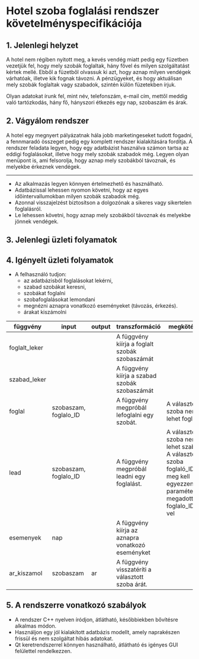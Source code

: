 
# Hotel szoba foglalási rendszer követelményspecifikációja

## 1. Jelenlegi helyzet
A hotel nem régiben nyitott meg, a kevés vendég miatt pedig egy füzetben vezetjük fel, hogy mely szobák foglaltak, hány fővel és milyen szolgáltatást kértek mellé. Ebből a füzetből olvassuk ki azt, hogy aznap milyen vendégek várhatóak, illetve kik fognak távozni. A pénzügyeket, és hogy aktuálisan mely szobák foglaltak vagy szabadok, szintén külön füzetekben írjuk. 

Olyan adatokat írunk fel, mint név, telefonszám, e-mail cím, mettől meddig való tartózkodás, hány fő, hányszori étkezés egy nap, szobaszám és árak. 


## 2. Vágyálom rendszer
A hotel egy megnyert pályázatnak hála jobb marketingeseket tudott fogadni, a fennmaradó összeget pedig egy komplett rendszer kialakítására fordítja. A rendszer feladata legyen, hogy egy adatbázist használva számon tartsa az eddigi foglalásokat, illetve hogy mely szobák szabadok még. Legyen olyan menüpont is, ami felsorolja, hogy aznap mely szobákból távoznak, és melyekbe érkeznek vendégek. 

---
* Az alkalmazás legyen könnyen értelmezhető és használható.
* Adatbázissal lehessen nyomon követni, hogy az egyes időintervallumokban milyen szobák szabadok még. 
* Azonnal visszajelzést biztosítson a dolgozónak a sikeres vagy sikertelen foglalásról.
* Le lehessen követni, hogy aznap mely szobákból távoznak és melyekbe jönnek vendégek. 


## 3. Jelenlegi üzleti folyamatok

## 4. Igényelt üzleti folyamatok
* A felhasználó tudjon:
  * az adatbázisból foglalásokat lekérni,
  * szabad szobákat keresni, 
  * szobákat foglalni
  * szobafoglalásokat lemondani
  * megnézni aznapra vonatkozó eseményeket (távozás, érkezés).
  * árakat kiszámolni
 
 
 | függvény | input | output |  transzformáció | megkötések |
|---|---|---|---|---|
| foglalt_leker |  |  | A függvény kiírja a foglalt szobák szobaszámát |  |
| szabad_leker  |  |  | A függvény kiírja a szabad szobák szobaszámát |  |
|  foglal | szobaszam, foglalo_ID |  | A függvény megpróbál lefoglalni egy szobát. | A választott szoba nem lehet foglalt |
| lead | szobaszam, foglalo_ID |  | A függvény megpróbál leadni egy foglalást. | A választott szoba nem lehet szabad, A választott szoba foglaló_ID-je meg kell egyezzen a paraméterben megadott foglalo_ID-vel |
| esemenyek | nap |  | A függvény kiírja az aznapra vonatkozó eseményket | |
| ar_kiszamol | szobaszam | ar | A függvény visszatéríti a választott szoba árát. | |
  

## 5. A rendszerre vonatkozó szabályok
* A rendszer C++ nyelven íródjon, átlátható, későbbiekben bővítésre alkalmas módon. 
* Használjon egy jól kialakított adatbázis modellt, amely naprakészen frissül és nem szolgáltat hibás adatokat. 
* Qt keretrendszerrel könnyen használható, átlátható és igényes GUI felülettel rendelkezzen. 

